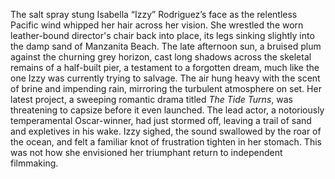 The salt spray stung Isabella “Izzy” Rodriguez’s face as the relentless Pacific wind whipped her hair across her vision.  She wrestled the worn leather-bound director's chair back into place, its legs sinking slightly into the damp sand of Manzanita Beach.  The late afternoon sun, a bruised plum against the churning grey horizon, cast long shadows across the skeletal remains of a half-built pier, a testament to a forgotten dream, much like the one Izzy was currently trying to salvage.  The air hung heavy with the scent of brine and impending rain, mirroring the turbulent atmosphere on set.  Her latest project, a sweeping romantic drama titled *The Tide Turns*, was threatening to capsize before it even launched.  The lead actor, a notoriously temperamental Oscar-winner, had just stormed off, leaving a trail of sand and expletives in his wake.  Izzy sighed, the sound swallowed by the roar of the ocean, and felt a familiar knot of frustration tighten in her stomach.  This was not how she envisioned her triumphant return to independent filmmaking.
